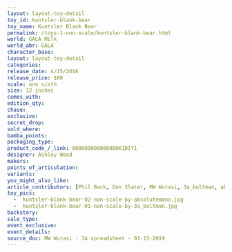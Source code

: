 ```yaml
---
layout: layout-toy-detail 
toy_id: kuntsler-blank-bear
toy_name: Kuntsler Blank Bear
permalink: /toys-1-non-scale/kuntsler-blank-bear.html
world: GALA Milk
world_abr: GALA
character_base: 
layout: layout-toy-detail
categories: 
release_date: 4/15/2016
release_price: $80 
scale: one sixth
size: 12 inches
comes_with: 
edition_qty: 
chase: 
exclusive: 
secret_drop: 
sold_where: 
bamba_points: 
packaging_type: 
product_code_/_link: 000000000000000K1DIY1
designer: Ashley Wood
makers: 
points_of_articulation: 
variants: 
you_might_also_like: 
article_contributors: [Phil Back, Don Slater, MW Wutasi, 3a_boltman, absolutemono]
toy_pics: 
  -  kuntsler-blank-bear-02-non-scale-by-absolutemono.jpg
  -  kuntsler-blank-bear-01-non-scale-by-3a_boltman.jpg
backstory: 
sale_type: 
event_exclusive: 
event_details: 
source_doc: MW Wutasi - 3A spreadsheet - 01-15-2019
---
```

